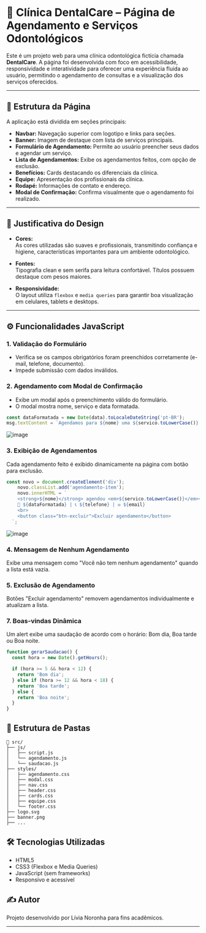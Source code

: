 # 🦷 Clínica DentalCare – Página de Agendamento e Serviços Odontológicos

Este é um projeto web para uma clínica odontológica fictícia chamada **DentalCare**. A página foi desenvolvida com foco em acessibilidade, responsividade e interatividade para oferecer uma experiência fluida ao usuário, permitindo o agendamento de consultas e a visualização dos serviços oferecidos.

---

## 🧩 Estrutura da Página

A aplicação está dividida em seções principais:

- **Navbar:** Navegação superior com logotipo e links para seções.
- **Banner:** Imagem de destaque com lista de serviços principais.
- **Formulário de Agendamento:** Permite ao usuário preencher seus dados e agendar um serviço.
- **Lista de Agendamentos:** Exibe os agendamentos feitos, com opção de exclusão.
- **Benefícios:** Cards destacando os diferenciais da clínica.
- **Equipe:** Apresentação dos profissionais da clínica.
- **Rodapé:** Informações de contato e endereço.
- **Modal de Confirmação:** Confirma visualmente que o agendamento foi realizado.

---

## 🎨 Justificativa do Design

- **Cores:**  
  As cores utilizadas são suaves e profissionais, transmitindo confiança e higiene, características importantes para um ambiente odontológico.

- **Fontes:**  
  Tipografia clean e sem serifa para leitura confortável. Títulos possuem destaque com pesos maiores.

- **Responsividade:**  
  O layout utiliza `flexbox` e `media queries` para garantir boa visualização em celulares, tablets e desktops.

---

## ⚙️ Funcionalidades JavaScript

### 1. **Validação do Formulário**

- Verifica se os campos obrigatórios foram preenchidos corretamente (e-mail, telefone, documento).
- Impede submissão com dados inválidos.

### 2. **Agendamento com Modal de Confirmação**

- Exibe um modal após o preenchimento válido do formulário.
- O modal mostra nome, serviço e data formatada.

```javascript
const dataFormatada = new Date(data).toLocaleDateString('pt-BR');
msg.textContent = `Agendamos para ${nome} uma ${servico.toLowerCase()} no dia ${dataFormatada}.`;
```
![image](https://github.com/user-attachments/assets/335ca0f9-0d92-4b9c-b2e1-063f1e484ac3)

### 3. Exibição de Agendamentos

Cada agendamento feito é exibido dinamicamente na página com botão para exclusão.

```javascript
const novo = document.createElement('div');
    novo.classList.add('agendamento-item');
    novo.innerHTML = `
    <strong>${nome}</strong> agendou <em>${servico.toLowerCase()}</em><br>
    📅 ${dataFormatada} | 📞 ${telefone} | ✉️ ${email}
    <br>
    <button class="btn-excluir">Excluir agendamento</button>
  `;
```
![image](https://github.com/user-attachments/assets/384bf384-fdec-4cc4-b2a9-df94209f5781)


### 4. Mensagem de Nenhum Agendamento

Exibe uma mensagem como "Você não tem nenhum agendamento" quando a lista está vazia.

### 5. Exclusão de Agendamento

Botões "Excluir agendamento" removem agendamentos individualmente e atualizam a lista.


### 7. Boas-vindas Dinâmica

Um alert exibe uma saudação de acordo com o horário: Bom dia, Boa tarde ou Boa noite.

```javascript
function gerarSaudacao() {
  const hora = new Date().getHours();

  if (hora >= 5 && hora < 12) {
    return 'Bom dia';
  } else if (hora >= 12 && hora < 18) {
    return 'Boa tarde';
  } else {
    return 'Boa noite';
  }
}
```


## 📁 Estrutura de Pastas

```
📁 src/
├── js/
│   ├── script.js
│   └── agendamento.js
│   └── saudacao.js
├── styles/
│   ├── agendamento.css
│   ├── modal.css
│   ├── nav.css
│   ├── header.css
│   ├── cards.css
│   ├── equipe.css
│   └── footer.css
├── logo.svg
├── banner.png
├── ...
```

## 🛠️ Tecnologias Utilizadas

- HTML5
- CSS3 (Flexbox e Media Queries)
- JavaScript (sem frameworks)
- Responsivo e acessível

## ✍️ Autor

Projeto desenvolvido por Lívia Noronha para fins acadêmicos.

---
